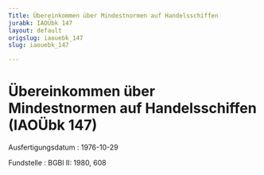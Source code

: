 ```yaml
---
Title: Übereinkommen über Mindestnormen auf Handelsschiffen
jurabk: IAOÜbk 147
layout: default
origslug: iaouebk_147
slug: iaouebk_147

---
```


# Übereinkommen über Mindestnormen auf Handelsschiffen (IAOÜbk 147)

Ausfertigungsdatum
:   1976-10-29

Fundstelle
:   BGBl II: 1980, 608

